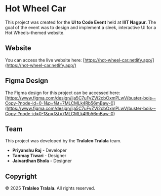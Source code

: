 # Hot Wheel Car

This project was created for the **UI to Code Event** held at **IIIT Nagpur**. The goal of the event was to design and implement a sleek, interactive UI for a Hot Wheels-themed website.

## Website

You can access the live website here: [https://hot-wheel-car.netlify.app/](https://hot-wheel-car.netlify.app/)

## Figma Design

The Figma design for this project can be accessed here: [https://www.figma.com/design/jja5C7uFvZVi2cbOxmPLwV/buster-bois--Copy-?node-id=0-1&p=f&t=7MLCMLk4Rb56mBaw-0](https://www.figma.com/design/jja5C7uFvZVi2cbOxmPLwV/buster-bois--Copy-?node-id=0-1&p=f&t=7MLCMLk4Rb56mBaw-0)

## Team

This project was developed by the **Tralaleo Tralala** team.

- **Priyanshu Raj** - Developer
- **Tanmay Tiwari** - Designer
- **Jaivardhan Bhola** - Designer

## Copyright

© 2025 **Tralaleo Tralala**. All rights reserved.
